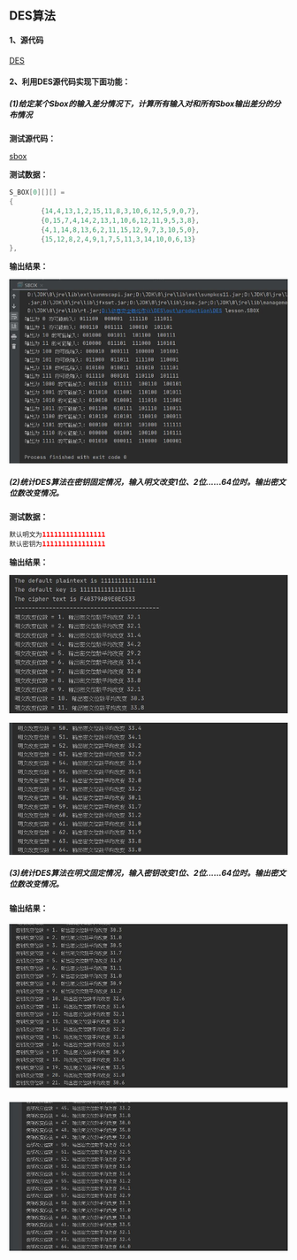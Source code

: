 ## DES算法

#### 1、源代码 

[DES](src/lesson/DES.java)

#### 2、利用DES源代码实现下面功能： 

##### (1)给定某个Sbox的输入差分情况下，计算所有输入对和所有Sbox输出差分的分布情况 

**测试源代码：**

[sbox](src/lesson/SBOX.java)

**测试数据：**

```java
S_BOX[0][][] =
{
        {14,4,13,1,2,15,11,8,3,10,6,12,5,9,0,7},
        {0,15,7,4,14,2,13,1,10,6,12,11,9,5,3,8},
        {4,1,14,8,13,6,2,11,15,12,9,7,3,10,5,0},
        {15,12,8,2,4,9,1,7,5,11,3,14,10,0,6,13}
},
```

**输出结果：**

![sbox](sbox.jpg)

##### (2)统计DES算法在密钥固定情况，输入明文改变1位、2位......64位时。输出密文位数改变情况。

**测试数据：**

```java
默认明文为1111111111111111
默认密钥为1111111111111111
```

**输出结果：**

![plaintext](plaintext1.jpg)

![plaintext2](plaintext2.jpg)

##### (3)统计DES算法在明文固定情况，输入密钥改变1位、2位......64位时。输出密文位数改变情况。

**输出结果：**

##### ![key1](key1.jpg)

![key2](key2.jpg)